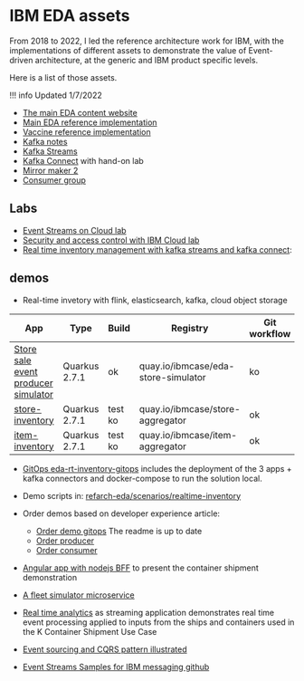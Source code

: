# IBM EDA assets

From 2018 to 2022, I led the reference architecture work for IBM, with the implementations of different assets to demonstrate the value of Event-driven architecture, at the generic and IBM product specific levels.

Here is a list of those assets.

!!! info
    Updated 1/7/2022

* [The main EDA content website](https://ibm-cloud-architecture.github.io/refarch-eda)
* [Main EDA reference implementation](https://ibm-cloud-architecture.github.io/refarch-kc)
* [Vaccine reference implementation](https://ibm-cloud-architecture.github.io/vaccine-solution)
* [Kafka notes](https://ibm-cloud-architecture.github.io/refarch-eda/technology/kafka-overview/)
* [Kafka Streams](https://ibm-cloud-architecture.github.io/refarch-eda/technology/kafka-streams/)
* [Kafka Connect](https://ibm-cloud-architecture.github.io/refarch-eda/technology/kafka-connect/) with hand-on lab
* [Mirror maker 2](https://ibm-cloud-architecture.github.io/refarch-eda/use-cases/kafka-mm2/)
* [Consumer group](https://ibm-cloud-architecture.github.io/refarch-eda/technology/event-streams/consumergrp/)

## Labs

* [Event Streams on Cloud lab](https://ibm-cloud-architecture.github.io/refarch-eda/technology/event-streams/es-cloud/)
* [Security and access control with IBM Cloud lab](https://ibm-cloud-architecture.github.io/refarch-eda/technology/event-streams/security/)
* [Real time inventory management with kafka streams and kafka connect](https://ibm-cloud-architecture.github.io/refarch-eda/scenarios/realtime-inventory/):


## demos

* Real-time invetory with flink, elasticsearch, kafka, cloud object storage

| App   | Type  | Build | Registry | Git workflow | Local | OCP |
| ----- | ----- | ----- | -------- | ------------ | ----- | --- |
| [Store sale event producer simulator]() | Quarkus 2.7.1 | ok | quay.io/ibmcase/eda-store-simulator  | ko | ok | gitops ok | 
| [store-inventory](https://github.com/ibm-cloud-architecture/refarch-eda-store-inventory) | Quarkus 2.7.1  | test ko | quay.io/ibmcase/store-aggregator | ok | ok |
| [item-inventory](https://github.com/ibm-cloud-architecture/refarch-eda-item-inventory) | Quarkus 2.7.1  | test ko | quay.io/ibmcase/item-aggregator | ok | ok |

* [GitOps eda-rt-inventory-gitops](https://github.com/ibm-cloud-architecture/eda-rt-inventory-gitops) includes the deployment of the 3 apps + kafka connectors and docker-compose to run the solution local.
* Demo scripts in: [refarch-eda/scenarios/realtime-inventory](https://ibm-cloud-architecture.github.io/refarch-eda/scenarios/realtime-inventory/#demonstration-script-for-the-solution)

* Order demos based on developer experience article:

    * [Order demo gitops](https://github.com/jbcodeforce/eda-demo-order-gitops)  The readme is up to date
    * [Order producer](https://github.com/jbcodeforce/eda-demo-order-ms)
    * [Order consumer]()

* [Angular app with nodejs BFF](https://github.com/jbcodeforce/refarch-kc-ui) to present the container shipment demonstration
* [A fleet simulator microservice](https://github.com/jbcodeforce/refarch-kc-ms)
* [Real time analytics](https://github.com/jbcodeforce/refarch-kc-streams) as streaming application demonstrates real time event processing applied to inputs from the ships and containers used in the K Container Shipment Use Case
* [Event sourcing and CQRS pattern illustrated](https://github.com/jbcodeforce/refarch-kc-order-ms)
* [Event Streams Samples for IBM messaging github](https://github.com/ibm-messaging/event-streams-samples)

